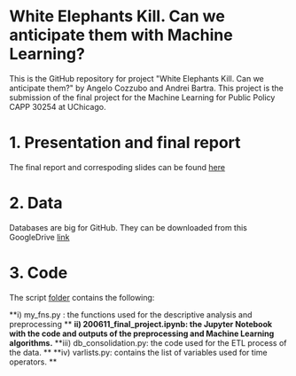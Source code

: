 # White Elephants Kill. Can we anticipate them with Machine Learning?

This is the GitHub repository for project "White Elephants Kill. Can we anticipate them?"
by Angelo Cozzubo and Andrei Bartra. This project is the submission of the final project
for the Machine Learning for Public Policy CAPP 30254 at UChicago. 

# 1. Presentation and final report 

The final report and correspoding slides can be found [here](https://github.com/acozzubo/CAPP-30254-Cozzubo-Bartra/tree/master/Results) 

# 2. Data 

Databases are big for GitHub. They can be downloaded from this GoogleDrive [link](https://drive.google.com/file/d/1PZPDA61DV7urmnkTIEdcpiToanFbXO4e/view?usp=sharing) 

# 3. Code  

The script [folder](https://github.com/acozzubo/CAPP-30254-Cozzubo-Bartra/tree/master/Scripts) contains the following:

  **i) my_fns.py : the functions used for the descriptive analysis and preprocessing ** 
  **ii) 200611_final_project.ipynb: the Jupyter Notebook with the code and outputs of the preprocessing and Machine Learning algorithms.**
  **iii) db_consolidation.py: the code used for the ETL process of the data. **
  **iv) varlists.py: contains the list of variables used for time operators. **

